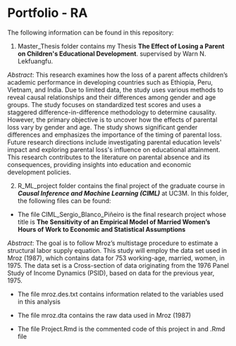 # Portfolio - RA

The following information can be found in this repository:

1. Master_Thesis folder contains my Thesis **The Effect of Losing a Parent on Children's Educational Development**. supervised by Warn N. Lekfuangfu.

*Abstract*: 
This research examines how the loss of a parent affects children’s academic performance
in developing countries such as Ethiopia, Peru, Vietnam, and India. Due to limited
data, the study uses various methods to reveal causal relationships and their differences
among gender and age groups. The study focuses on standardized test scores and uses a
staggered difference-in-difference methodology to determine causality. However, the primary
objective is to uncover how the effects of parental loss vary by gender and age. The
study shows significant gender differences and emphasizes the importance
of the timing of parental loss. Future research directions include investigating parental education levels' impact and exploring parental loss's influence on educational attainment. This research contributes to the literature on parental absence
and its consequences, providing insights into education and economic development policies.


2. R_ML_project folder contains the final project of the graduate course in ***Causal Inference and Machine Learning (CIML)*** at UC3M. In this folder, the following files can be found:

* The file CIML_Sergio_Blanco_Piñeiro is the final research project whose title is **The Sensitivity of an Empirical Model of Married Women’s Hours of Work to
Economic and Statistical Assumptions**

*Abstract*:
The goal is to follow Mroz’s multistage procedure to estimate a structural labor
supply equation. This study will employ the data set used in Mroz (1987), which contains data
for 753 working-age, married, women, in 1975. The data set is a Cross-section of data
originating from the 1976 Panel Study of Income Dynamics (PSID), based on data for
the previous year, 1975.

   * The file mroz.des.txt contains information related to the variables used in this analysis

   * The file mroz.dta contains the raw data used in Mroz (1987)
   * The file Project.Rmd is the commented code of this project in and .Rmd file
